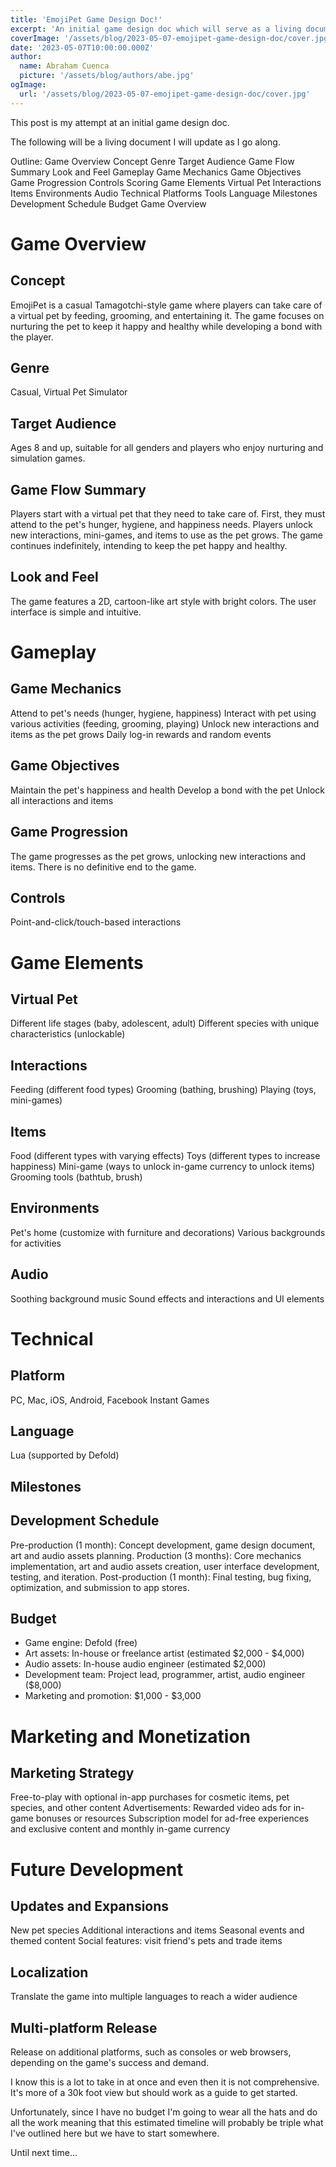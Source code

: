 ```yaml
---
title: 'EmojiPet Game Design Doc!'
excerpt: 'An initial game design doc which will serve as a living document'
coverImage: '/assets/blog/2023-05-07-emojipet-game-design-doc/cover.jpg'
date: '2023-05-07T10:00:00.000Z'
author:
  name: Abraham Cuenca
  picture: '/assets/blog/authors/abe.jpg'
ogImage:
  url: '/assets/blog/2023-05-07-emojipet-game-design-doc/cover.jpg'
---
```


This post is my attempt at an initial game design doc.

The following will be a living document I will update as I go along.

Outline:
Game Overview
Concept
Genre
Target Audience
Game Flow Summary
Look and Feel
Gameplay
Game Mechanics
Game Objectives
Game Progression
Controls
Scoring
Game Elements
Virtual Pet
Interactions
Items
Environments
Audio
Technical
Platforms
Tools
Language
Milestones
Development Schedule
Budget
Game Overview

# Game Overview
## Concept
EmojiPet is a casual Tamagotchi-style game where players can take care of a virtual pet by feeding, grooming, and entertaining it. The game focuses on nurturing the pet to keep it happy and healthy while developing a bond with the player.

## Genre
Casual, Virtual Pet Simulator

## Target Audience
Ages 8 and up, suitable for all genders and players who enjoy nurturing and simulation games.

## Game Flow Summary
Players start with a virtual pet that they need to take care of. First, they must attend to the pet's hunger, hygiene, and happiness needs.
Players unlock new interactions, mini-games, and items to use as the pet grows.
The game continues indefinitely, intending to keep the pet happy and healthy.

## Look and Feel
The game features a 2D, cartoon-like art style with bright colors. The user interface is simple and intuitive.

# Gameplay
## Game Mechanics
Attend to pet's needs (hunger, hygiene, happiness)
Interact with pet using various activities (feeding, grooming, playing)
Unlock new interactions and items as the pet grows
Daily log-in rewards and random events

## Game Objectives
Maintain the pet's happiness and health
Develop a bond with the pet
Unlock all interactions and items

## Game Progression
The game progresses as the pet grows, unlocking new interactions and items. There is no definitive end to the game.

## Controls
Point-and-click/touch-based interactions

# Game Elements
## Virtual Pet
Different life stages (baby, adolescent, adult)
Different species with unique characteristics (unlockable)

## Interactions
Feeding (different food types)
Grooming (bathing, brushing)
Playing (toys, mini-games)

## Items
Food (different types with varying effects)
Toys (different types to increase happiness)
Mini-game (ways to unlock in-game currency to unlock items)
Grooming tools (bathtub, brush)

## Environments
Pet's home (customize with furniture and decorations)
Various backgrounds for activities
## Audio
Soothing background music
Sound effects and interactions and UI elements
# Technical
## Platform
PC, Mac, iOS, Android, Facebook Instant Games
## Language
Lua (supported by Defold)
## Milestones
## Development Schedule
Pre-production (1 month): Concept development, game design document, art and audio assets planning.
Production (3 months): Core mechanics implementation, art and audio assets creation, user interface development, testing, and iteration.
Post-production (1 month): Final testing, bug fixing, optimization, and submission to app stores.
## Budget
- Game engine: Defold (free)
- Art assets: In-house or freelance artist (estimated $2,000 - $4,000)
- Audio assets: In-house audio engineer (estimated $2,000)
- Development team: Project lead, programmer, artist, audio engineer ($8,000)
- Marketing and promotion: $1,000 - $3,000

# Marketing and Monetization

## Marketing Strategy
Free-to-play with optional in-app purchases for cosmetic items, pet species, and other content
Advertisements: Rewarded video ads for in-game bonuses or resources
Subscription model for ad-free experiences and exclusive content and monthly in-game currency
# Future Development
## Updates and Expansions
New pet species
Additional interactions and items
Seasonal events and themed content
Social features: visit friend's pets and trade items
## Localization
Translate the game into multiple languages to reach a wider audience
## Multi-platform Release
Release on additional platforms, such as consoles or web browsers, depending on the game's success and demand.


I know this is a lot to take in at once and even then it is not comprehensive. It's more of a 30k foot view but should work as a guide to get started.

Unfortunately, since I have no budget I'm going to wear all the hats and do all the work meaning that this estimated timeline will probably be triple what I've outlined here but we have to start somewhere.

Until next time... 
